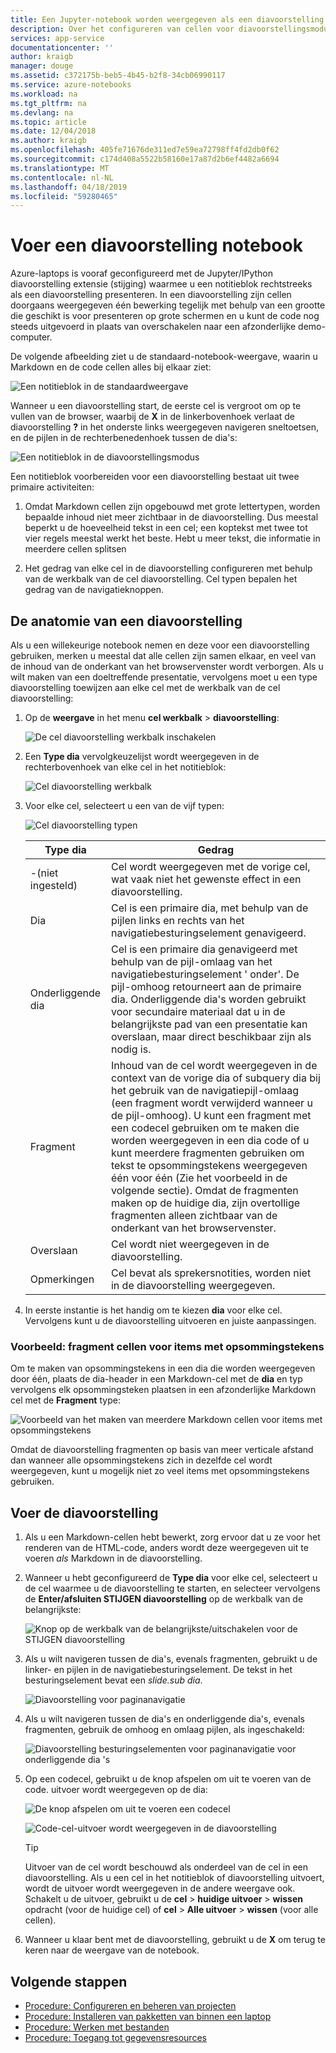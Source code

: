 ```yaml
---
title: Een Jupyter-notebook worden weergegeven als een diavoorstelling op Azure
description: Over het configureren van cellen voor diavoorstellingsmodus in een Jupyter-notebook en Presenteer de diavoorstelling met de extensie leiden.
services: app-service
documentationcenter: ''
author: kraigb
manager: douge
ms.assetid: c372175b-beb5-4b45-b2f8-34cb06990117
ms.service: azure-notebooks
ms.workload: na
ms.tgt_pltfrm: na
ms.devlang: na
ms.topic: article
ms.date: 12/04/2018
ms.author: kraigb
ms.openlocfilehash: 405fe71676de311ed7e59ea72798ff4fd2db0f62
ms.sourcegitcommit: c174d408a5522b58160e17a87d2b6ef4482a6694
ms.translationtype: MT
ms.contentlocale: nl-NL
ms.lasthandoff: 04/18/2019
ms.locfileid: "59280465"
---
```

# <a name="run-a-notebook-slideshow"></a>Voer een diavoorstelling notebook

Azure-laptops is vooraf geconfigureerd met de Jupyter/IPython diavoorstelling extensie (stijging) waarmee u een notitieblok rechtstreeks als een diavoorstelling presenteren. In een diavoorstelling zijn cellen doorgaans weergegeven één bewerking tegelijk met behulp van een grootte die geschikt is voor presenteren op grote schermen en u kunt de code nog steeds uitgevoerd in plaats van overschakelen naar een afzonderlijke demo-computer.

De volgende afbeelding ziet u de standaard-notebook-weergave, waarin u Markdown en de code cellen alles bij elkaar ziet:

![Een notitieblok in de standaardweergave](media/slideshow/slideshow-notebook-view.png)

Wanneer u een diavoorstelling start, de eerste cel is vergroot om op te vullen van de browser, waarbij de **X** in de linkerbovenhoek verlaat de diavoorstelling **?** in het onderste links weergegeven navigeren sneltoetsen, en de pijlen in de rechterbenedenhoek tussen de dia's:

![Een notitieblok in de diavoorstellingsmodus](media/slideshow/slideshow-slide-view.png)

Een notitieblok voorbereiden voor een diavoorstelling bestaat uit twee primaire activiteiten:

1. Omdat Markdown cellen zijn opgebouwd met grote lettertypen, worden bepaalde inhoud niet meer zichtbaar in de diavoorstelling. Dus meestal beperkt u de hoeveelheid tekst in een cel; een koptekst met twee tot vier regels meestal werkt het beste. Hebt u meer tekst, die informatie in meerdere cellen splitsen

2. Het gedrag van elke cel in de diavoorstelling configureren met behulp van de werkbalk van de cel diavoorstelling. Cel typen bepalen het gedrag van de navigatieknoppen.

## <a name="the-anatomy-of-a-slideshow"></a>De anatomie van een diavoorstelling

Als u een willekeurige notebook nemen en deze voor een diavoorstelling gebruiken, merken u meestal dat alle cellen zijn samen elkaar, en veel van de inhoud van de onderkant van het browservenster wordt verborgen. Als u wilt maken van een doeltreffende presentatie, vervolgens moet u een type diavoorstelling toewijzen aan elke cel met de werkbalk van de cel diavoorstelling:

1. Op de **weergave** in het menu **cel werkbalk** > **diavoorstelling**:

    ![De cel diavoorstelling werkbalk inschakelen](media/slideshow/slideshow-view-cell-toolbar.png)

1. Een **Type dia** vervolgkeuzelijst wordt weergegeven in de rechterbovenhoek van elke cel in het notitieblok:

    ![Cel diavoorstelling werkbalk](media/slideshow/slideshow-cell-toolbar.png)

1. Voor elke cel, selecteert u een van de vijf typen:

    ![Cel diavoorstelling typen](media/slideshow/slideshow-cell-slide-types.png)

    | Type dia | Gedrag |
    | --- | --- |
    | -(niet ingesteld) | Cel wordt weergegeven met de vorige cel, wat vaak niet het gewenste effect in een diavoorstelling. |
    | Dia | Cel is een primaire dia, met behulp van de pijlen links en rechts van het navigatiebesturingselement genavigeerd. |
    | Onderliggende dia | Cel is een primaire dia genavigeerd met behulp van de pijl-omlaag van het navigatiebesturingselement ' onder'. De pijl-omhoog retourneert aan de primaire dia. Onderliggende dia's worden gebruikt voor secundaire materiaal dat u in de belangrijkste pad van een presentatie kan overslaan, maar direct beschikbaar zijn als nodig is. |
    | Fragment | Inhoud van de cel wordt weergegeven in de context van de vorige dia of subquery dia bij het gebruik van de navigatiepijl-omlaag (een fragment wordt verwijderd wanneer u de pijl-omhoog). U kunt een fragment met een codecel gebruiken om te maken die worden weergegeven in een dia code of u kunt meerdere fragmenten gebruiken om tekst te opsommingstekens weergegeven één voor één (Zie het voorbeeld in de volgende sectie). Omdat de fragmenten maken op de huidige dia, zijn overtollige fragmenten alleen zichtbaar van de onderkant van het browservenster. |
    | Overslaan | Cel wordt niet weergegeven in de diavoorstelling. |
    | Opmerkingen | Cel bevat als sprekersnotities, worden niet in de diavoorstelling weergegeven. |

1. In eerste instantie is het handig om te kiezen **dia** voor elke cel. Vervolgens kunt u de diavoorstelling uitvoeren en juiste aanpassingen.

### <a name="example-fragment-cells-for-bullet-items"></a>Voorbeeld: fragment cellen voor items met opsommingstekens

Om te maken van opsommingstekens in een dia die worden weergegeven door één, plaats de dia-header in een Markdown-cel met de **dia** en typ vervolgens elk opsommingsteken plaatsen in een afzonderlijke Markdown cel met de **Fragment** type:

![Voorbeeld van het maken van meerdere Markdown cellen voor items met opsommingstekens](media/slideshow/slideshow-fragments.png)

Omdat de diavoorstelling fragmenten op basis van meer verticale afstand dan wanneer alle opsommingstekens zich in dezelfde cel wordt weergegeven, kunt u mogelijk niet zo veel items met opsommingstekens gebruiken.

## <a name="run-the-slideshow"></a>Voer de diavoorstelling

1. Als u een Markdown-cellen hebt bewerkt, zorg ervoor dat u ze voor het renderen van de HTML-code, anders wordt deze weergegeven uit te voeren *als* Markdown in de diavoorstelling.

1. Wanneer u hebt geconfigureerd de **Type dia** voor elke cel, selecteert u de cel waarmee u de diavoorstelling te starten, en selecteer vervolgens de **Enter/afsluiten STIJGEN diavoorstelling** op de werkbalk van de belangrijkste:

    ![Knop op de werkbalk van de belangrijkste/uitschakelen voor de STIJGEN diavoorstelling](media/slideshow/slideshow-start.png)

1. Als u wilt navigeren tussen de dia's, evenals fragmenten, gebruikt u de linker- en pijlen in de navigatiebesturingselement. De tekst in het besturingselement bevat een *slide.sub dia*.

    ![Diavoorstelling voor paginanavigatie](media/slideshow/slideshow-navigation-control.png)

1. Als u wilt navigeren tussen de dia's en onderliggende dia's, evenals fragmenten, gebruik de omhoog en omlaag pijlen, als ingeschakeld:

    ![Diavoorstelling besturingselementen voor paginanavigatie voor onderliggende dia 's](media/slideshow/slideshow-navigation-control-subslide.png)

1. Op een codecel, gebruikt u de knop afspelen om uit te voeren van de code. uitvoer wordt weergegeven op de dia:

    ![De knop afspelen om uit te voeren een codecel](media/slideshow/slideshow-run-code-cell.png)

    ![Code-cel-uitvoer wordt weergegeven in de diavoorstelling](media/slideshow/slideshow-run-code-cell-output.png)

    > [!Tip]
    > Uitvoer van de cel wordt beschouwd als onderdeel van de cel in een diavoorstelling. Als u een cel in het notitieblok of diavoorstelling uitvoert, wordt de uitvoer wordt weergegeven in de andere weergave ook. Schakelt u de uitvoer, gebruikt u de **cel** > **huidige uitvoer** > **wissen** opdracht (voor de huidige cel) of **cel**  >  **Alle uitvoer** > **wissen** (voor alle cellen).

1. Wanneer u klaar bent met de diavoorstelling, gebruikt u de **X** om terug te keren naar de weergave van de notebook.

## <a name="next-steps"></a>Volgende stappen

- [Procedure: Configureren en beheren van projecten](configure-manage-azure-notebooks-projects.md)
- [Procedure: Installeren van pakketten van binnen een laptop](install-packages-jupyter-notebook.md)
- [Procedure: Werken met bestanden](work-with-project-data-files.md)
- [Procedure: Toegang tot gegevensresources](access-data-resources-jupyter-notebooks.md)
